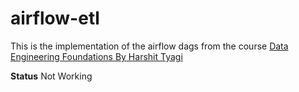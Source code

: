 # airflow-etl
This is the implementation of the airflow dags from the course [Data Engineering Foundations By Harshit Tyagi](https://www.linkedin.com/learning/data-engineering-foundations)

**Status** Not Working
